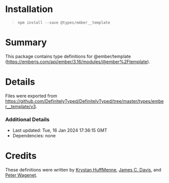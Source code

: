 # Installation
> `npm install --save @types/ember__template`

# Summary
This package contains type definitions for @ember/template (https://emberjs.com/api/ember/3.16/modules/@ember%2Ftemplate).

# Details
Files were exported from https://github.com/DefinitelyTyped/DefinitelyTyped/tree/master/types/ember__template/v3.

### Additional Details
 * Last updated: Tue, 16 Jan 2024 17:36:15 GMT
 * Dependencies: none

# Credits
These definitions were written by [Krystan HuffMenne](https://github.com/gitKrystan), [James C. Davis](https://github.com/jamescdavis), and [Peter Wagenet](https://github.com/wagenet).
